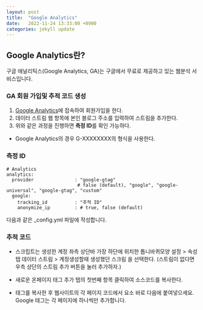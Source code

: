 ```yaml
---
layout: post
title:  "Google Analytics"
date:   2022-11-24 13:33:00 +0900
categories: jekyll update
---
```


## Google Analytics란?
구글 애널리틱스(Google Analytics, GA)는 구글에서 무료로 제공하고 있는 웹분석 서비스입니다.

### GA 회원 가입및 추적 코드 생성
1. [Google Analytics](https://analytics.google.com/analytics/web/)에 접속하여 회원가입을 한다.
2. 데이터 스트림 웹 항목에 본인 블로그 주소를 입력하여 스트림을 추가한다.
3. 위와 같은 과정을 진행하면 **측정 ID**를 확인 가능하다.
  - Google Analytics의 경우 G-XXXXXXXX의 형식을 사용한다.

### 측정 ID
```
# Analytics
analytics:
  provider               : "google-gtag"
                          # false (default), "google", "google-universal", "google-gtag", "custom"
  google:
    tracking_id          : "추적 ID"
    anonymize_ip         : # true, false (default)
```
다음과 같은 _config.yml 파일에 작성합니다.

### 추적 코드
- 스크립트는 생성한 계정 좌측 상단바 가장 하단에 위치한 톱니바퀴모양 설정 > 속성탭 데이터 스트림 > 계정생성할때 생성했던 스크림 을 선택한다. (스트림이 없다면 우측 상단의 스트림 추가 버튼을 눌러 추가하자.)

- 새로운 온페이지 태그 추가 탭의 첫번째 항목 클릭하여 소스코드를 복사한다.

- 태그를 복사한 후 웹사이트의 각 페이지 코드에서 <head> 요소 바로 다음에 붙여넣으세요. Google 태그는 각 페이지에 하나씩만 추가합니다.
